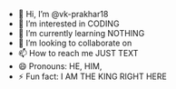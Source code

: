 - 👋 Hi, I’m @vk-prakhar18
- 👀 I’m interested in CODING
- 🌱 I’m currently learning NOTHING
- 💞️ I’m looking to collaborate on 
- 📫 How to reach me JUST TEXT
- 😄 Pronouns: HE, HIM,
- ⚡ Fun fact: I AM THE KING RIGHT HERE

<!---
vk-prakhar18/vk-prakhar18 is a ✨ special ✨ repository because its `README.md` (this file) appears on your GitHub profile.
You can click the Preview link to take a look at your changes.
--->

